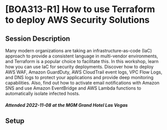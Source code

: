 # [BOA313-R1] How to use Terraform to deploy AWS Security Solutions

## Session Description
Many modern organizations are taking an infrastructure-as-code (IaC) approach to provide a consistent language in multi-vendor environments, and Terraform is a popular choice to facilitate this. In this workshop, learn how you can use IaC for security deployments. Discover how to deploy AWS WAF, Amazon GuardDuty, AWS CloudTrail event logs, VPC Flow Logs, and DNS logs to protect your applications and provide deep monitoring capabilities. Also, find out how to activate email notifications with Amazon SNS and use Amazon EventBridge and AWS Lambda functions to automatically isolate infected hosts.

##### Attended 2022-11-08 at the MGM Grand Hotel Las Vegas


## Setup
